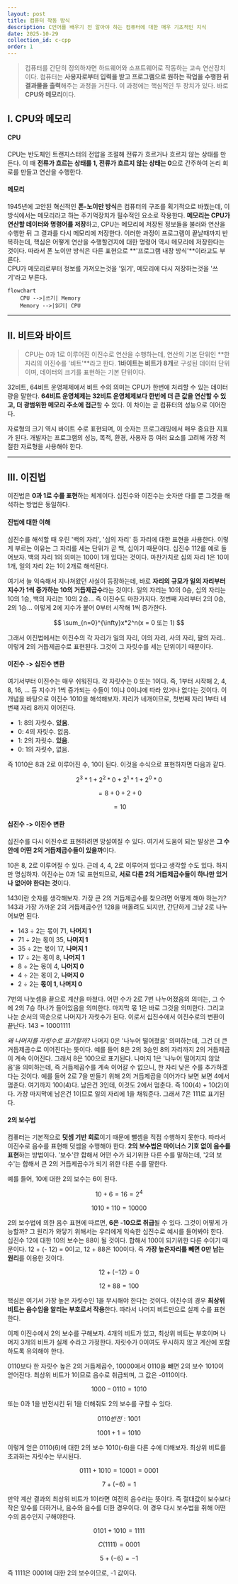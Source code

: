 ```yaml
---
layout: post
title: 컴퓨터 작동 방식
description: C언어를 배우기 전 알아야 하는 컴퓨터에 대한 매우 기초적인 지식
date: 2025-10-29
collection_id: c-cpp
order: 1
---
```


>컴퓨터를 간단히 정의하자면 하드웨어와 소프트웨어로 작동하는 고속 연산장치이다. 컴퓨터는 **사용자로부터 입력을 받고 프로그램으로 원하는 작업을 수행한 뒤 결과물을 출력**해주는 과정을 거친다. 이 과정에는 핵심적인 두 장치가 있다. 바로 **CPU와 메모리**이다.

## I. CPU와 메모리

#### CPU
CPU는 반도체인 트랜지스터의 전압을 조절해 전류가 흐르거나 흐르지 않는 상태를 만든다. 이 때 **전류가 흐르는 상태를 1, 전류가 흐르지 않는 상태는 0**으로 간주하여 논리 회로를 만들고 연산을 수행한다.

#### 메모리
1945년에 고안된 혁신적인 **폰-노이만 방식**은 컴퓨터의 구조를 획기적으로 바꿨는데, 이 방식에서는 메모리라고 하는 주기억장치가 필수적인 요소로 작용한다.
**메모리는 CPU가 연산할 데이터와 명령어를 저장**하고, CPU는 메모리에 저장된 정보들을 불러와 연산을 수행한 뒤 그 결과를 다시 메모리에 저장한다. 이러한 과정이 프로그램이 끝날때까지 반복하는데, 핵심은 어떻게 연산을 수행할건지에 대한 명령어 역시 메모리에 저장한다는 것이다. 따라서 폰 노이만 방식은 다른 표현으로 **'프로그램 내장 방식'**이라고도 부른다.  
CPU가 메모리로부터 정보를 가져오는것을 '읽기', 메모리에 다시 저장하는것을 '쓰기'라고 부른다.

```mermaid
flowchart
	CPU -->|쓰기| Memory
	Memory -->|읽기| CPU
```

---

## II. 비트와 바이트
>CPU는 0과 1로 이루어진 이진수로 연산을 수행하는데, 연산의 기본 단위인 **한 자리의 이진수를 '비트'**라고 한다. **1바이트는 비트가 8개**로 구성된 데이터 단위이며, 데이터의 크기를 표현하는 기본 단위이다.

32비트, 64비트 운영체제에서 비트 수의 의미는 CPU가 한번에 처리할 수 있는 데이터량을 말한다. **64비트 운영체제는 32비트 운영체제보다 한번에 더 큰 값을 연산할 수 있고, 더 광범위한 메모리 주소에 접근**할 수 있다. 이 차이는 곧 컴퓨터의 성능으로 이어잔다.

자료형의 크기 역시 바이트 수로 표현되며, 이 숫자는 프로그래밍에서 매우 중요한 지표가 된다. 개발자는 프로그램의 성능, 목적, 환경, 사용자 등 여러 요소를 고려해 가장 적절한 자료형을 사용해야 한다.

---

## III. 이진법
이진법은 **0과 1로 수를 표현**하는 체계이다. 십진수와 이진수는 숫자만 다를 뿐 그것을 해석하는 방법은 동일하다.

#### 진법에 대한 이해
십진수를 해석할 때 우린 '백의 자리', '십의 자리' 등 자리에 대한 표현을 사용한다. 이렇게 부르는 이유는 그 자리를 세는 단위가 곧 백, 십이기 때문이다. 십진수 112를 예로 들어보자. 백의 자리 1의 의미는 100이 1개 있다는 것이다. 마찬가치로 십의 자리 1은 10이 1개, 일의 자리 2는 1이 2개로 해석된다.

여기서 늘 익숙해서 지나쳐왔던 사실이 등장하는데, 바로 **자리의 규모가 일의 자리부터 지수가 1씩 증가하는 10의 거듭제곱수**라는 것이다. 일의 자리는 10의 0승, 십의 자리는 10의 1승, 백의 자리는 10의 2승...
즉 이진수도 마찬가지다. 첫번째 자리부터 2의 0승, 2의 1승... 이렇게 2에 지수가 붙어 0부터 시작해 1씩 증가한다. 

$$
\sum_{n=0}^{\infty}x*2^n(x = 0 또는 1)
$$

그래서 이진법에서는 이진수의 각 자리가 일의 자리, 이의 자리, 사의 자리, 팔의 자리.. 이렇게 2의 거듭제곱수로 표현된다. 그것이 그 자릿수를 세는 단위이기 때문이다.

#### 이진수 -> 십진수 변환
여기서부터 이진수는 매우 쉬워진다. 각 자릿수는 0 또는 1이다. 즉, 1부터 시작해 2, 4, 8, 16, ... 등 지수가 1씩 증가되는 수들이 1이냐 0이냐에 따라 있거나 없다는 것이다.
이 개념을 바탕으로 이진수 1010을 해석해보자. 자리가 네개이므로, 첫번째 자리 1부터 네번쨰 자리 8까지 이어진다.
- 1: 8의 자릿수. **있음**.
- 0: 4의 자릿수. 없음.
- 1: 2의 자릿수. **있음**.
- 0: 1의 자릿수, 없음.

즉 1010은 8과 2로 이루어진 수, 10이 된다. 이것을 수식으로 표현하자면 다음과 같다.

$$
2^3*1+2^2*0+2^1*1+2^0*0
$$

$$
= 8 + 0 + 2 + 0
$$

$$
=10
$$

#### 십진수 -> 이진수 변환
십진수를 다시 이진수로 표현하려면 망설여질 수 있다. 여기서 도움이 되는 발상은 **그 수 안에 어떤 2의 거듭제곱수들이 있을까**이다.

10은 8, 2로 이루어질 수 있다. 근데 4, 4, 2로 이루어져 있다고 생각할 수도 있다. 하지만 명심하자. 이진수는 0과 1로 표현되므로, **서로 다른 2의 거듭제곱수들이 하나만 있거나 없어야 한다는 것**이다.

143이란 숫자를 생각해보자. 가장 큰 2의 거듭제곱수를 찾으려면 어떻게 해야 하는가? 143과 가장 가까운 2의 거듭제곱수인 128을 떠올려도 되지만, 간단하게 그냥 2로 나누어보면 된다.

- 143 ÷ 2는 몫이 71, **나머지 1**
- 71 ÷ 2는 몫이 35, **나머지 1**
- 35 ÷ 2는 몫이 17, **나머지 1**
- 17 ÷ 2는 몫이 8, **나머지 1**
- 8 ÷ 2는 몫이 4, **나머지 0**
- 4 ÷ 2는 몫이 2, **나머지 0**
- 2 ÷ 2는 **몫이 1, 나머지 0**

7번의 나눗셈을 끝으로 계산을 마쳤다. 어떤 수가 2로 7번 나누어졌음의 의미는, 그 수에 2의 7승 하나가 들어있음을 의미한다. 마지막 몫 1은 바로 그것을 의미한다. 그리고 나눈 순서의 역순으로 나머지가 자릿수가 된다. 이로서 십진수에서 이진수로의 변환이 끝난다. 143 = 10001111

*왜 나머지를 자릿수로 표기할까?*
나머지 0은 '나누어 떨어졌음' 의미하는데, 그건 더 큰 거듭제곱수로 이어진다는 뜻이다. 예를 들어 8은  2의 3승인 8의 자리까지 2의 거듭제곱이 계속 이어진다. 그래서 8은 100으로 표기된다. 
나머지 1은 '나누어 떨어지지 않았음'을 의미하는데,  즉 거듭제곱수를 계속 이어갈 수 없으니, 한 자리 낮은 수를 추가하겠다는 것이다. 예를 들어 2로 7을 만들기 위해 2의 거듭제곱을 이어가다 보면 보면 4에서 멈춘다. 여기까지 100(4)다. 남은건 3인데, 이것도 2에서 멈춘다. 즉 100(4) + 10(2)이다. 가장 마지막에 남은건 1이므로 일의 자리에 1을 채워준다. 그래서 7은 111로 표기된다.

#### 2의 보수법
컴퓨터는 기본적으로 **덧셈 기반 회로**이기 때문에 뺄셈을 직접 수행하지 못한다. 따라서 이진수로 음수를 표현해 덧셈을 수행해야 한다.
**2의 보수법은 마이너스 기호 없이 음수를 표현**하는 방법이다. '보수'란 합해서 어떤 수가 되기위한 다른 수를 말하는데, '2의 보수'는 합해서 큰 2의 거듭제곱수가 되기 위한 다른 수를 말한다.

예를 들어, 10에 대한 2의 보수는 6이 된다.

$$
10 + 6 = 16 = 2^4
$$

$$
1010 + 110=10000
$$

2의 보수법에 의한 음수 표현에 따르면, **6은 -10으로 취급**될 수 있다. 그것이 어떻게 가능할까?
그 원리가 와닿기 위해서는 우리에게 익숙한 십진수로 예시를 들어봐야 한다.
십진수 12에 대한 10의 보수는 88이 될 것이다. 합해서 100이 되기위한 다른 수이기 때문이다.
12 + (- 12) = 0이고, 12 + 88은 100이다. 즉 **가장 높은자리를 빼면 0만 남는 원리**를 이용한 것이다.

$$
12 + (-12) = 0
$$

$$
12 + 88 = 100
$$

핵심은 여기서 가장 높은 자릿수인 1을 무시해야 한다는 것이다. 이진수의 경우 **최상위 비트는 음수임을 알리는 부호로서 작용**한다. 따라서 나머지 비트만으로 실제 수를 표현한다.

이제 이진수에서 2의 보수를 구해보자. 4개의 비트가 있고, 최상위 비트는 부호이며 나머지 3개의 비트가 실제 수라고 가정한다. 자릿수가 0이여도 무시하지 않고 계산에 포함하도록 유의해야 한다.

0110보다 한 자릿수 높은 2의 거듭제곱수, 10000에서 0110을 뺴면 2의 보수 1010이 얻어진다. 최상위 비트가 1이므로 음수로 취급되며, 그 값은 -0110이다.

$$
1000 - 0110 = 1010
$$

또는 0과 1을 반전시킨 뒤 1을 더해줘도 2의 보수를 구할 수 있다.

$$
0110 반전:1001
$$

$$
1001+1=1010
$$

이렇게 얻은 0110(6)애 대한 2의 보수 1010(-6)을 다른 수에 더해보자. 최상위 비트를 초과하는 자릿수는 무시된다.

$$
0111 + 1010 = 10001 = 0001
$$

$$
7 + (-6)=1
$$

만약 계산 결과의 최상위 비트가 1이라면 여전히 음수라는 뜻이다. 즉 절대값이 보수보다 작은 양수를 더하거나, 음수와 음수를 더한 경우이다. 이 경우 다시 보수법을 취해 어떤 수의 음수인지 구해야한다.

$$
0101 +1010 =1111
$$

$$
C(1111)=0001
$$

$$
5+(-6)=-1
$$

즉 1111은 0001에 대한 2의 보수이므로, -1 값이다. 